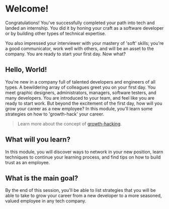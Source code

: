 # Welcome!

Congratulations! You've successfully completed your path into tech and landed an internship. You did it by honing your craft as a software developer or by building other types of technical expertise. 

You also impressed your interviewer with your mastery of 'soft' skills; you're a good communicator, work well with others, and will be an asset to the company. You are ready to start your first day. Now what?
## Hello, World!

You're new in a company full of talented developers and engineers of all types. A bewildering array of colleagues greet you on your first day. You meet graphic designers, administrators, managers, software testers, and many developers. You are introduced to your team, and feel like you are ready to start work. But beyond the excitement of the first day, how will you grow your career as a new employee? In this module, you'll learn some strategies on how to 'growth-hack' your career.

> Learn more about the concept of [growth-hacking](https://www.linkedin.com/learning/growth-hacking-foundations/grow-your-business-with-growth-marketing?u=3322).
## What will you learn?

In this module, you will discover ways to network in your new position, learn techniques to continue your learning process, and find tips on how to build trust as an employee.
## What is the main goal?

By the end of this session, you'll be able to list strategies that you will be able to take to grow your career from a new developer to a more seasoned, valued employee in any tech company.